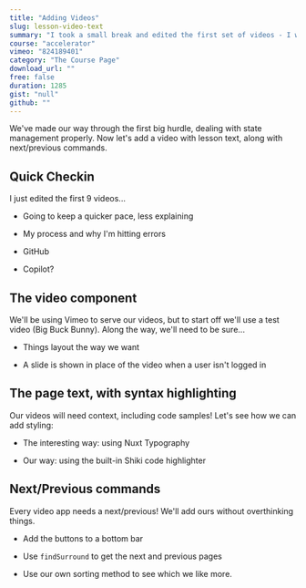 ```yaml
---
title: "Adding Videos"
slug: lesson-video-text
summary: "I took a small break and edited the first set of videos - I wanted to get an idea of pace! Now let's get to the heart of the matter: videos!"
course: "accelerator"
vimeo: "824189401"
category: "The Course Page"
download_url: ""
free: false
duration: 1285
gist: "null"
github: ""
---
```


We've made our way through the first big hurdle, dealing with state management properly. Now let's add a video with lesson text, along with next/previous commands.

## Quick Checkin

I just edited the first 9 videos...

- Going to keep a quicker pace, less explaining

- My process and why I'm hitting errors

- GitHub

- Copilot?

## The video component

We'll be using Vimeo to serve our videos, but to start off we'll use a test video (Big Buck Bunny). Along the way, we'll need to be sure...

- Things layout the way we want

- A slide is shown in place of the video when a user isn't logged in

## The page text, with syntax highlighting

Our videos will need context, including code samples! Let's see how we can add styling:

- The interesting way: using Nuxt Typography

- Our way: using the built-in Shiki code highlighter

## Next/Previous commands

Every video app needs a next/previous! We'll add ours without overthinking things.

- Add the buttons to a bottom bar

- Use `findSurround` to get the next and previous pages

- Use our own sorting method to see which we like more.
